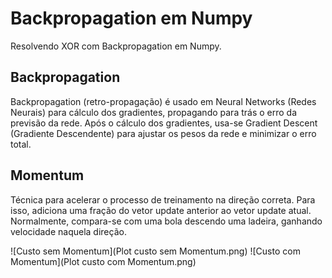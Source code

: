 # Backpropagation em Numpy
Resolvendo XOR com Backpropagation em Numpy.

## Backpropagation
Backpropagation (retro-propagação) é usado em Neural Networks (Redes Neurais) para cálculo dos gradientes, propagando para trás o erro da previsão da rede. Após o cálculo dos gradientes, usa-se Gradient Descent (Gradiente Descendente) para ajustar os pesos da rede e minimizar o erro total.

## Momentum
Técnica para acelerar o processo de treinamento na direção correta. Para isso, adiciona uma fração do vetor update anterior ao vetor update atual. Normalmente, compara-se com uma bola descendo uma ladeira, ganhando velocidade naquela direção.

![Custo sem Momentum](Plot custo sem Momentum.png)
![Custo com Momentum](Plot custo com Momentum.png)

